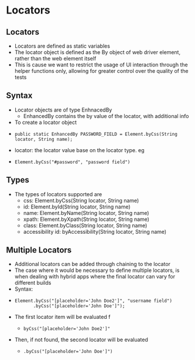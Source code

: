 # Locators

## Locators

* Locators are defined as static variables
* The locator object is defined as the By object of web driver element, rather than the web element itself
* This is cause we want to restrict the usage of UI interaction through the helper functions only, allowing for greater control over the quality of the tests

## Syntax

* Locator objects are of type EnhnacedBy
  * EnhancedBy contains the by value of the locator, with additional info
* To create a locator object
* ```text
  public static EnhancedBy PASSWORD_FIELD = Element.byCss(String locator, String name);
  ```
* locator: the locator value base on the locator type. eg
* ```text
  Element.byCss("#password", "password field")
  ```

## Types

* The types of locators supported are
  * css:  Element.byCss\(String locator, String name\)
  * id: Element.byId\(String locator, String name\)
  * name: Element.byName\(String locator, String name\)
  * xpath: Element.byXpath\(String locator, String name\)
  * class: Element.byClass\(String locator, String name\)
  * accessibility id: byAccessibility\(String locator, String name\)

## Multiple Locators

* Additional locators can be added through chaining to the locator
* The case where it would be necessary to define multiple locators, is when dealing with hybrid apps where the final locator can vary for different builds
* Syntax: 
* ```text
  Element.byCss("[placeholder='John Doe2']", "username field")
         .byCss("[placeholder='John Doe']");
  ```
* The first locator item will be evaluated f
  * ```text
    byCss("[placeholder='John Doe2']"
    ```
* Then, if not found, the second locator will be evaluated 
  * ```text
    .byCss("[placeholder='John Doe']")
    ```

## 

